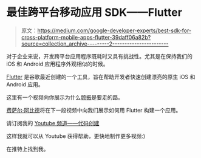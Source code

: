 # 最佳跨平台移动应用 SDK——Flutter

> 原文：<https://medium.com/google-developer-experts/best-sdk-for-cross-platform-mobile-apps-flutter-39daff06a82b?source=collection_archive---------2----------------------->

对于企业来说，开发跨平台应用程序既耗时又具有挑战性。尤其是在保持我们的 iOS 和 Android 应用程序外观相似的时候。

[Flutter](https://flutter.io/) 是谷歌最近创建的一个工具，旨在帮助开发者快速创建漂亮的原生 iOS 和 Android 应用。

这里有一个视频向你展示为什么[颤振](https://flutter.io/)是要走的路。

[费萨尔·阿比德](https://medium.com/u/4edc5030bfcb?source=post_page-----39daff06a82b--------------------------------)将在下一段视频中向我们展示如何用 Flutter 构建一个应用。

请订阅我的 [Youtube 频道——代码创建](http://youtube.com/codetocreate)

这样我就可以从 Youtube 获得帮助，更快地制作更多视频:)

在推特上找到我。